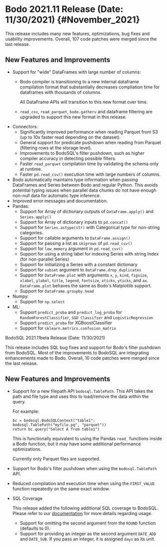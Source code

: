 # Bodo 2021.11 Release (Date: 11/30/2021) {#November_2021}

This release includes many new features, optimizations, bug fixes and
usability improvements. Overall, 107 code patches were merged since the
last release.

## New Features and Improvements

- Support for "wide" DataFrames with large number of columns:
  - Bodo compiler is transitioning to a new internal dataframe
    compilation format that substantially decreases compliation time
    for dataframes with thousands of columns.

    All DataFrame APIs will transition to this new format over time.

  - `read_csv`, `read_parquet`, `bodo.gatherv` and dataframe
    filtering are upgraded to support this new format in this
    release.
- Connectors:
  - Significantly improved performance when reading Parquet from S3
    (up to 10x faster read depending on the dataset).
  - General support for predicate pushdown when reading from Parquet
    (filtering rows at the storage level).
  - Improvements to BodoSQL's filter pushdown, such as higher
    compiler accuracy in detecting possible filters.
  - Faster `read_parquet` compilation time by validating the schema
    only at runtime.
  - Faster `pd.read_csv()` execution time with large numbers of
    columns.
- Bodo automatically maintains type information when passing
  DataFrames and Series between Bodo and regular Python. This avoids
  potential typing issues when parallel data chunks do not have enough
  non-null data for automatic type inference.
- Improved error messages and documentation.
- Pandas:
  - Support for Array of dictionary outputs of `DataFrame.apply()`
    and `Series.apply()`
  - Support for Array of dictionary inputs to `pd.concat()`
  - Support for `Series.astype(str)` with Categorical type for
    non-string categories.
  - Support for callable arguments to `DataFrame.assign()`
  - Support for passing a list as `skiprows` of `pd.read_csv()`
  - Support for `low_memory` argument in `pd.read_csv()`
  - Support for using a string label for indexing Series with string
    Index (for non-parallel Series)
  - Support for initializing a Series with a constant dictionary
  - Support for `subset` argument to `DataFrame.drop_duplicates`
  - Support for `DataFrame.plot` with arguments `x`, `y`, `kind`,
    `figsize`, `xlabel`, `ylabel`, `title`, `legend`, `fontsize`,
    `xticks`, `yticks`, and `ax`. `DataFrame.plot` behaves the same
    as Bodo's Matplotlib support.
  - Support for `DataFrame.groupby.head`
- Numpy:
  - Support for `np.select`
- ML:
  - Support `predict_proba` and `predict_log_proba` for
    `RandomForestClassifier`, `SGD Classifier` and
    `LogisticRegression`
  - Support `predict_proba` for XGBoostClassifier
  - Support for `sklearn.metrics.confusion_matrix`

BodoSQL 2021.11beta Release (Date: 11/30/2021)

This release includes SQL bug fixes and support for Bodo's filter
pushdown from BodoSQL. Most of the improvements to BodoSQL are
integrating enhancements made to Bodo. Overall, 10 code patches were
merged since the last release.

## New Features and Improvements

- Support for a new filepath API `bodosql.TablePath`. This API takes
  the path and file type and uses this to load/remove the data within
  the query.

  For example:

  ```
  bc = bodosql.BodoSQLContext("table1": bodosql.TablePath("myfile.pq", "parquet"))
  return bc.query("Select A from table1")
  ```

  This is functionally equivalent to using the Pandas
  `read_` functions inside a Bodo function, but it may
  have some additional performance optimizations.

  Currently only Parquet files are supported.

- Support for Bodo's filter pushdown when using the
  `bodosql.TablePath` API.

- Reduced compliation and execution time when using the `FIRST_VALUE`
  function repeatedly on the same exact window.

- SQL Coverage

  This release added the following additional SQL coverage to BodoSQL.
  Please refer to our
  [documentation](https://docs.bodo.ai/latest/source/programming_with_bodo/BodoSQL.html#supported-operations)
  for more details regarding usage.

  - Support for omitting the second argument from the `ROUND`
    function (defaults to 0).
  - Support for providing an integer as the second argument
    `DATE_ADD` and `DATE_SUB`. If you pass
    an integer, it is assigned `days` as its unit.
